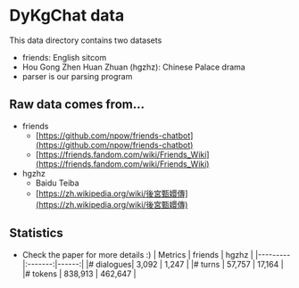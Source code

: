 # DyKgChat data
This data directory contains two datasets
- friends: English sitcom
- Hou Gong Zhen Huan Zhuan (hgzhz): Chinese Palace drama
- parser is our parsing program

## Raw data comes from...
- friends
  - [https://github.com/npow/friends-chatbot](https://github.com/npow/friends-chatbot)
  - [https://friends.fandom.com/wiki/Friends_Wiki](https://friends.fandom.com/wiki/Friends_Wiki)
- hgzhz
  - Baidu Teiba
  - [https://zh.wikipedia.org/wiki/後宮甄嬛傳](https://zh.wikipedia.org/wiki/後宮甄嬛傳)

## Statistics
- Check the paper for more details :)
| Metrics | friends | hgzhz |
|---------|:-------:|------:|
|# dialogues| 3,092  | 1,247  |
|# turns | 57,757  | 17,164 |
|# tokens | 838,913 | 462,647 |
